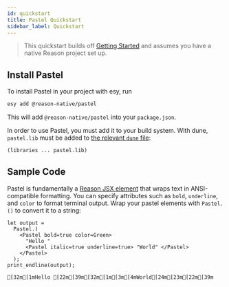 ```yaml
---
id: quickstart
title: Pastel Quickstart
sidebar_label: Quickstart
---
```


> This quickstart builds off [Getting Started](../getting-started) and assumes you have a native Reason project set up.

## Install Pastel

To install Pastel in your project with esy, run
```sh
esy add @reason-native/pastel
```

This will add `@reason-native/pastel` into your `package.json`.

In order to use Pastel, you must add it to your build system. With dune, `pastel.lib` must be added to [the relevant `dune` file](https://jbuilder.readthedocs.io/en/latest/dune-files.html#library-dependencies):

```lisp
(libraries ... pastel.lib)
```

## Sample Code

Pastel is fundamentally a [Reason JSX element](https://reasonml.github.io/docs/en/jsx) that wraps text in ANSI-compatible formatting. You can specify attributes such as `bold`, `underline`, and `color` to format terminal output. Wrap your pastel elements with `Pastel.()` to convert it to a string:

```re
let output =
  Pastel.(
    <Pastel bold=true color=Green>
      "Hello "
      <Pastel italic=true underline=true> "World" </Pastel>
    </Pastel>
  );
print_endline(output);
```
```sh-stacked
[32m[1mHello [22m[39m[32m[1m[3m[4mWorld[24m[23m[22m[39m
```
